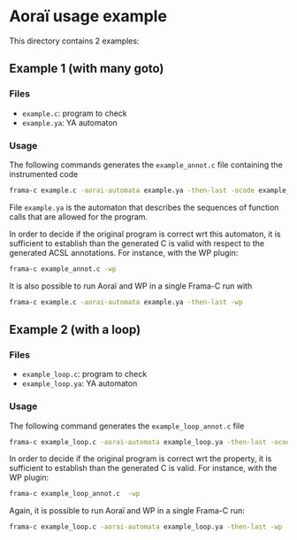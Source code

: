 # Aoraï usage example

This directory contains 2 examples:

## Example 1 (with many goto)

### Files

- `example.c`: program to check
- `example.ya`: YA automaton

### Usage

The following commands generates the `example_annot.c` file containing the instrumented code

```sh
frama-c example.c -aorai-automata example.ya -then-last -ocode example_annot.c -print
```

File `example.ya` is the automaton that describes the sequences of function calls that are allowed for the program.

In order to decide if the original program is correct wrt this automaton, it is sufficient to establish than the generated C is valid with respect to the generated ACSL annotations.
For instance, with the WP plugin:

```sh
frama-c example_annot.c -wp
```

It is also possible to run Aoraï and WP in a single Frama-C run with

```sh
frama-c example.c -aorai-automata example.ya -then-last -wp
```

## Example 2 (with a loop)

### Files

- `example_loop.c`: program to check
- `example_loop.ya`: YA automaton

### Usage

The following command generates the `example_loop_annot.c` file

```sh
frama-c example_loop.c -aorai-automata example_loop.ya -then-last -ocode example_loop_annot.c file
```

In order to decide if the original program is correct wrt the property, it is sufficient to establish than the generated C is valid. For instance, with the WP plugin:

```sh
frama-c example_loop_annot.c  -wp
```

Again, it is possible to run Aoraï and WP in a single Frama-C run:

```sh
frama-c example_loop.c -aorai-automata example_loop.ya -then-last -wp
```
